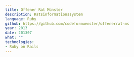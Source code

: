 ```yaml
---
title: Offener Rat Münster
description: Ratsinformationssystem
language: Ruby
github: https://github.com/codeformuenster/offenerrat-ms
year: 2013
date: 201307
what: ""
technologies:
- Ruby on Rails
---
```

